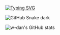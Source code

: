[![Typing SVG](https://readme-typing-svg.herokuapp.com?lines=w-dan;Welcome)](https://git.io/typing-svg)


![GitHub Snake dark](github-snake-dark.svg#gh-dark-mode-only)


![w-dan's GitHub stats](https://github-readme-stats.vercel.app/api?username=w-dan&show_icons=true&theme=github_dark)
